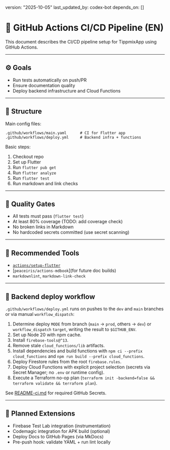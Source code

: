 version: "2025-10-05"
last_updated_by: codex-bot
depends_on: []

# 🚀 GitHub Actions CI/CD Pipeline (EN)

This document describes the CI/CD pipeline setup for TippmixApp using GitHub Actions.

---

## ⚙️ Goals

- Run tests automatically on push/PR
- Ensure documentation quality
- Deploy backend infrastructure and Cloud Functions

---

## 🧩 Structure

Main config files:

```
.github/workflows/main.yaml      # CI for Flutter app
.github/workflows/deploy.yml     # Backend infra + functions
```

Basic steps:

1. Checkout repo
2. Set up Flutter
3. Run `flutter pub get`
4. Run `flutter analyze`
5. Run `flutter test`
6. Run markdown and link checks

---

## 🧪 Quality Gates

- All tests must pass (`flutter test`)
- At least 80% coverage (TODO: add coverage check)
- No broken links in Markdown
- No hardcoded secrets committed (use secret scanning)

---

## 🧰 Recommended Tools

- [`actions/setup-flutter`](https://github.com/marketplace/actions/setup-flutter)
- \[`peaceiris/actions-mdbook`]\(for future doc builds)
- `markdownlint`, `markdown-link-check`

---

## 🚀 Backend deploy workflow

`.github/workflows/deploy.yml` runs on pushes to the `dev` and `main` branches or via manual `workflow_dispatch`:

1. Determine deploy `MODE` from branch (`main` → `prod`, others → `dev`) or `workflow_dispatch` `target`, writing the result to `$GITHUB_ENV`.
2. Set up Node 20 with npm cache.
3. Install `firebase-tools@^13`.
4. Remove stale `cloud_functions/lib` artifacts.
5. Install dependencies and build functions with `npm ci --prefix cloud_functions` and `npm run build --prefix cloud_functions`.
6. Deploy Firestore rules from the root `firebase.rules`.
7. Deploy Cloud Functions with explicit project selection (secrets via Secret Manager; no `.env` or runtime config).
8. Execute a Terraform no-op plan (`terraform init -backend=false && terraform validate && terraform plan`).

See [README-ci.md](../../README-ci.md) for required GitHub Secrets.

---

## 🚧 Planned Extensions

- Firebase Test Lab integration (instrumentation)
- Codemagic integration for APK build (optional)
- Deploy Docs to GitHub Pages (via MkDocs)
- Pre-push hook: validate YAML + run lint locally
